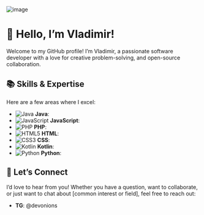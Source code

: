 ![image](https://github.com/user-attachments/assets/fa2977b2-0899-4867-919c-2fda0c357a86)

# 👋 Hello, I’m Vladimir!

Welcome to my GitHub profile! I’m Vladimir, a passionate software developer with a love for creative problem-solving, and open-source collaboration. 

## 📚 **Skills & Expertise**

Here are a few areas where I excel:

- ![Java](https://img.icons8.com/color/48/000000/java-coffee-cup-logo.png) **Java**: 
- ![JavaScript](https://img.icons8.com/color/48/000000/javascript.png) **JavaScript**: 
- ![PHP](https://img.icons8.com/color/48/000000/php.png) **PHP**: 
- ![HTML5](https://img.icons8.com/color/48/000000/html-5.png) **HTML**: 
- ![CSS3](https://img.icons8.com/color/48/000000/css3.png) **CSS**: 
- ![Kotlin](https://img.icons8.com/color/48/000000/kotlin.png) **Kotlin**: 
- ![Python](https://img.icons8.com/color/48/000000/python.png) **Python**:

## 💬 **Let’s Connect**

I’d love to hear from you! Whether you have a question, want to collaborate, or just want to chat about [common interest or field], feel free to reach out:
- **TG**: @devonions
